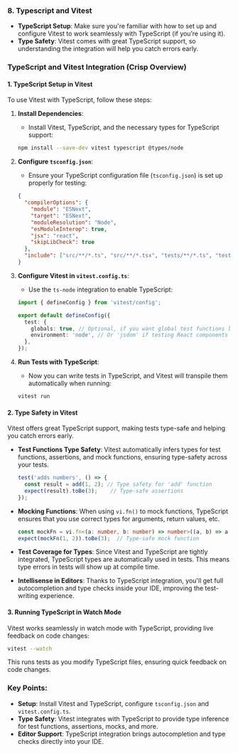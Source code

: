 

### 8. **Typescript and Vitest**

- **TypeScript Setup**: Make sure you're familiar with how to set up and configure Vitest to work seamlessly with TypeScript (if you’re using it).
- **Type Safety**: Vitest comes with great TypeScript support, so understanding the integration will help you catch errors early.


### **TypeScript and Vitest Integration (Crisp Overview)**

#### **1. TypeScript Setup in Vitest**

To use Vitest with TypeScript, follow these steps:

1. **Install Dependencies**:
    
    - Install Vitest, TypeScript, and the necessary types for TypeScript support:
    
    ```bash
    npm install --save-dev vitest typescript @types/node
    ```
    
2. **Configure `tsconfig.json`**:
    
    - Ensure your TypeScript configuration file (`tsconfig.json`) is set up properly for testing:
    
    ```json
    {
      "compilerOptions": {
        "module": "ESNext",
        "target": "ESNext",
        "moduleResolution": "Node",
        "esModuleInterop": true,
        "jsx": "react",
        "skipLibCheck": true
      },
      "include": ["src/**/*.ts", "src/**/*.tsx", "tests/**/*.ts", "tests/**/*.tsx"]
    }
    ```
    
3. **Configure Vitest in `vitest.config.ts`**:
    
    - Use the `ts-node` integration to enable TypeScript:
    
    ```ts
    import { defineConfig } from 'vitest/config';
    
    export default defineConfig({
      test: {
        globals: true, // Optional, if you want global test functions like 'test' and 'expect'
        environment: 'node', // Or 'jsdom' if testing React components
      },
    });
    ```
    
4. **Run Tests with TypeScript**:
    
    - Now you can write tests in TypeScript, and Vitest will transpile them automatically when running:
    
    ```bash
    vitest run
    ```
    

#### **2. Type Safety in Vitest**

Vitest offers great TypeScript support, making tests type-safe and helping you catch errors early.

- **Test Functions Type Safety**: Vitest automatically infers types for test functions, assertions, and mock functions, ensuring type-safety across your tests.
    
    ```ts
    test('adds numbers', () => {
      const result = add(1, 2); // Type safety for 'add' function
      expect(result).toBe(3);    // Type-safe assertions
    });
    ```
    
- **Mocking Functions**: When using `vi.fn()` to mock functions, TypeScript ensures that you use correct types for arguments, return values, etc.
    
    ```ts
    const mockFn = vi.fn<(a: number, b: number) => number>((a, b) => a + b);
    expect(mockFn(1, 2)).toBe(3);  // Type-safe mock function
    ```
    
- **Test Coverage for Types**: Since Vitest and TypeScript are tightly integrated, TypeScript types are automatically used in tests. This means type errors in tests will show up at compile time.
    
- **Intellisense in Editors**: Thanks to TypeScript integration, you'll get full autocompletion and type checks inside your IDE, improving the test-writing experience.
    

#### **3. Running TypeScript in Watch Mode**

Vitest works seamlessly in watch mode with TypeScript, providing live feedback on code changes:

```bash
vitest --watch
```

This runs tests as you modify TypeScript files, ensuring quick feedback on code changes.

### **Key Points**:

- **Setup**: Install Vitest and TypeScript, configure `tsconfig.json` and `vitest.config.ts`.
- **Type Safety**: Vitest integrates with TypeScript to provide type inference for test functions, assertions, mocks, and more.
- **Editor Support**: TypeScript integration brings autocompletion and type checks directly into your IDE.
